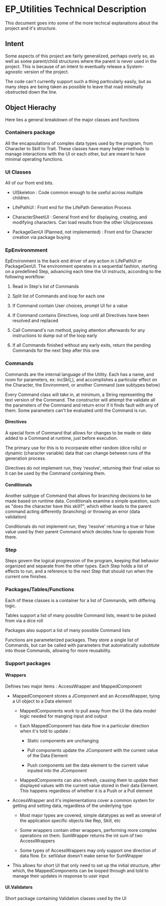 # EP_Utilities Technical Description

This document goes into some of the more techical explanations about the project and it's structure.

## Intent

Some aspects of this project are fairly generalized, perhaps overly so, as well as some parent/child structures where the parent is never used in the project. This is because of an intent to eventually release a System-agnostic version of the project.

The code can't currently support such a thing particularly easily, but as many steps are being taken as possible to leave that road minimally obstructed down the line.

## Object Hierachy

Here lies a general breakdown of the major classes and functions

### Containers package

All the encapsulations of complex data types used by the program, from Character to Skill to Trait. These classes have many helper methods to manage interactions with the UI or each other, but are meant to have minimal operating functions.

### UI Classes

All of our front end bits.

* UISkeleton : Code common enough to be useful across multiple children.

* LifePathUI : Front end for the LifePath Generation Process

* CharacterSheetUI : General front end for displaying, creating, and modifying characters. Can load results from the other UIs/processes

* PackageGenUI (Planned, not implemented) : Front end for Character creation via package buying

### EpEnvironmment

EpEnvironment is the back end driver of any action in LifePathUI or PackageGenUI. The environment operates in a sequential fashion, starting on a predefined Step, advancing each time the UI instructs, according to the following workflow:

1. Read in Step's list of Commands

2. Split list of Commands and loop for each one

  1. If Command contain User choices, prompt UI for a value
  
  2. If Command contains Directives, loop until all Directives have been resolved and replaced
  
  3. Call Command's run method, paying attention afterwards for any instructions to dump out of the loop early
  
3. If all Commands finished without any early exits, return the pending Commands for the next Step after this one

### Commands

Commands are the internal language of the Utility. Each has a name, and room for parameters, ex: incSkl(<skill>,<value>), and accomplishes a particular effect on the Character, the Environment, or another Command (see subtypes below)

Every Command class will take in, at minimum, a String representing the text version of the Command. The constructor will attempt the validate all the parameters of the Command and return error if it finds fault with any of them. Some parameters can't be evaluated until the Command is run.

#### Directives

A special form of Command that allows for changes to be made or data added to a Command at runtime, just before execution.

The primary use for this is to incorparate either random (dice rolls) or dynamic (character variable) data that can change between runs of the generation process.

Directives do not implement run, they 'resolve', returning their final value so it can be used by the Command containing them.

#### Conditionals

Another subtype of Command that allows for branching decisions to be made based on runtime data. Conditionals examine a simple question, such as "does the character have this skill?", which either leads to the parent command acting differently (branching) or throwing an error (data validation)

Conditionals do not implement run, they 'resolve' returning a true or false value used by their parent Command which decides how to operate from there.

### Step

Steps govern the logical progression of the program, keeping that behavior organized and separate from the other types. Each Step holds a list of effects to run, and a reference to the next Step that should run when the current one finishes.

### Packages/Tables/Functions

Each of these classes is a container for a list of Commands, with differing logic. 

Tables support a list of many possible Command lists, meant to be picked from via a dice roll

Packages also support a list of many possible Command lists 

Functions are parameterized packages. They store a single list of Commands, but can be called with parameters that automatically substitute into those Commands, allowing for more reusability.

### Support packages

#### Wrappers

Defines two major items : AccessWrapper and MappedComponent
  
  * MappedComponent stores a JComponent and an AccessWrapper, tying a UI object to a Data element
    
    * MappedComponents work to pull away from the UI the data model logic needed for manging input and output
    
    * Each MappedComponent has data flow in a particular direction when it's told to update :
    
      * Static components are unchanging
      
      * Pull components update the JComponent with the current value of the Data Element
      
      * Push components set the data element to the current value inputed into the JComponent
    
    * MappedComponents can also refresh, causing them to update their displayed values with the current value stored in their data Element. This happens regardless of whether it is a Push or a Pull element
  
  * AccessWrapper and it's implementations cover a common system for getting and setting data, regardless of the underlying type
  
      * Most major types are covered, simple datatypes as well as several of the application specific objects like Rep, Skill, etc
      
      * Some wrappers contain other wrappers, performing more complex operations on them. SumWrapper returns the int sum of two AccessWrappers
      
      * Some types of AccessWrappers may only support one direction of data flow. Ex: setValue doesn't make sense for SumWrapper
      
  * This allows for short UI that only need to set up the initial structure, after which, the MappedComponents can be looped through and told to manage their updates in response to user input
  
#### UI.Validators

Short package containing Validation classes used by the UI
